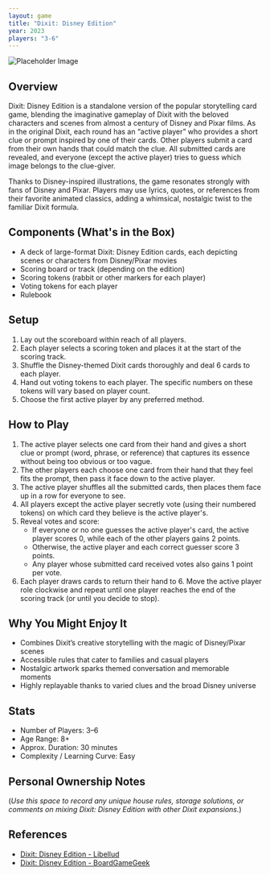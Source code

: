 ```yaml
---
layout: game
title: "Dixit: Disney Edition"
year: 2023
players: "3-6"
---
```


![Placeholder Image](./placeholder.jpg)

## Overview
Dixit: Disney Edition is a standalone version of the popular storytelling card game, blending the imaginative gameplay of Dixit with the beloved characters and scenes from almost a century of Disney and Pixar films. As in the original Dixit, each round has an “active player” who provides a short clue or prompt inspired by one of their cards. Other players submit a card from their own hands that could match the clue. All submitted cards are revealed, and everyone (except the active player) tries to guess which image belongs to the clue-giver.

Thanks to Disney-inspired illustrations, the game resonates strongly with fans of Disney and Pixar. Players may use lyrics, quotes, or references from their favorite animated classics, adding a whimsical, nostalgic twist to the familiar Dixit formula.

## Components (What's in the Box)
- A deck of large-format Dixit: Disney Edition cards, each depicting scenes or characters from Disney/Pixar movies
- Scoring board or track (depending on the edition)
- Scoring tokens (rabbit or other markers for each player)
- Voting tokens for each player
- Rulebook

## Setup
1. Lay out the scoreboard within reach of all players.
2. Each player selects a scoring token and places it at the start of the scoring track.
3. Shuffle the Disney-themed Dixit cards thoroughly and deal 6 cards to each player.
4. Hand out voting tokens to each player. The specific numbers on these tokens will vary based on player count.
5. Choose the first active player by any preferred method.

## How to Play
1. The active player selects one card from their hand and gives a short clue or prompt (word, phrase, or reference) that captures its essence without being too obvious or too vague.
2. The other players each choose one card from their hand that they feel fits the prompt, then pass it face down to the active player.
3. The active player shuffles all the submitted cards, then places them face up in a row for everyone to see.
4. All players except the active player secretly vote (using their numbered tokens) on which card they believe is the active player's.
5. Reveal votes and score:
   - If everyone or no one guesses the active player's card, the active player scores 0, while each of the other players gains 2 points.
   - Otherwise, the active player and each correct guesser score 3 points.
   - Any player whose submitted card received votes also gains 1 point per vote.
6. Each player draws cards to return their hand to 6. Move the active player role clockwise and repeat until one player reaches the end of the scoring track (or until you decide to stop).

## Why You Might Enjoy It
- Combines Dixit’s creative storytelling with the magic of Disney/Pixar scenes
- Accessible rules that cater to families and casual players
- Nostalgic artwork sparks themed conversation and memorable moments
- Highly replayable thanks to varied clues and the broad Disney universe

## Stats
- Number of Players: 3–6
- Age Range: 8+
- Approx. Duration: 30 minutes
- Complexity / Learning Curve: Easy

## Personal Ownership Notes
(*Use this space to record any unique house rules, storage solutions, or comments on mixing Dixit: Disney Edition with other Dixit expansions.*)

## References
- [Dixit: Disney Edition - Libellud](https://www.libellud.com/en/our-games/dixit-disney/)
- [Dixit: Disney Edition - BoardGameGeek](https://boardgamegeek.com/boardgame/381308/dixit-disney-edition)
